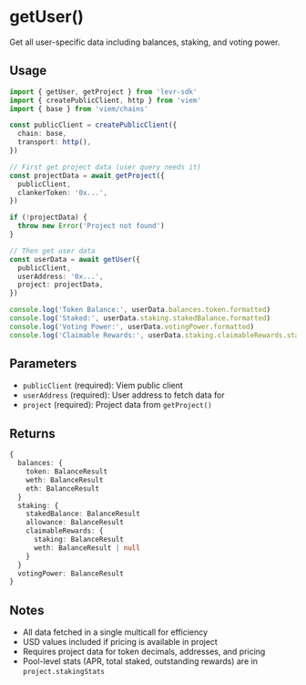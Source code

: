 # getUser()

Get all user-specific data including balances, staking, and voting power.

## Usage

```typescript
import { getUser, getProject } from 'levr-sdk'
import { createPublicClient, http } from 'viem'
import { base } from 'viem/chains'

const publicClient = createPublicClient({
  chain: base,
  transport: http(),
})

// First get project data (user query needs it)
const projectData = await getProject({
  publicClient,
  clankerToken: '0x...',
})

if (!projectData) {
  throw new Error('Project not found')
}

// Then get user data
const userData = await getUser({
  publicClient,
  userAddress: '0x...',
  project: projectData,
})

console.log('Token Balance:', userData.balances.token.formatted)
console.log('Staked:', userData.staking.stakedBalance.formatted)
console.log('Voting Power:', userData.votingPower.formatted)
console.log('Claimable Rewards:', userData.staking.claimableRewards.staking.formatted)
```

## Parameters

- `publicClient` (required): Viem public client
- `userAddress` (required): User address to fetch data for
- `project` (required): Project data from `getProject()`

## Returns

```typescript
{
  balances: {
    token: BalanceResult
    weth: BalanceResult
    eth: BalanceResult
  }
  staking: {
    stakedBalance: BalanceResult
    allowance: BalanceResult
    claimableRewards: {
      staking: BalanceResult
      weth: BalanceResult | null
    }
  }
  votingPower: BalanceResult
}
```

## Notes

- All data fetched in a single multicall for efficiency
- USD values included if pricing is available in project
- Requires project data for token decimals, addresses, and pricing
- Pool-level stats (APR, total staked, outstanding rewards) are in `project.stakingStats`

